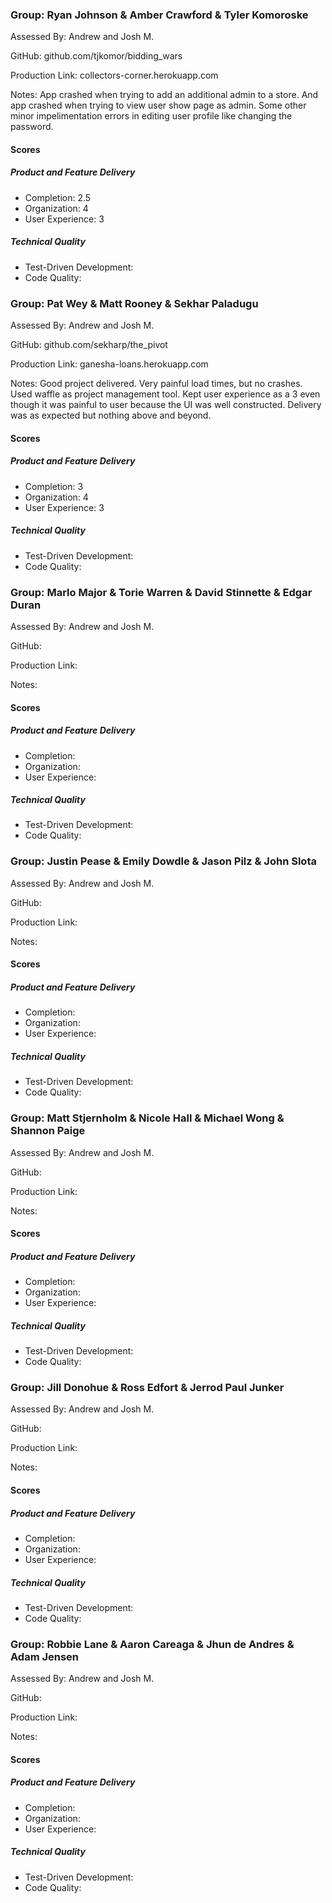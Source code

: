 ### Group: Ryan Johnson & Amber Crawford & Tyler Komoroske

Assessed By: Andrew and Josh M.

GitHub: github.com/tjkomor/bidding_wars

Production Link: collectors-corner.herokuapp.com

Notes: App crashed when trying to add an additional admin to a store. And app crashed when trying to view user show page as admin. Some other minor impelimentation errors in editing user profile like changing the password.

#### Scores

##### Product and Feature Delivery

* Completion: 2.5
* Organization: 4
* User Experience: 3

##### Technical Quality

* Test-Driven Development:
* Code Quality:



### Group: Pat Wey & Matt Rooney & Sekhar Paladugu

Assessed By: Andrew and Josh M.

GitHub: github.com/sekharp/the_pivot

Production Link: ganesha-loans.herokuapp.com  

Notes: Good project delivered. Very painful load times, but no crashes. Used waffle as project management tool. Kept user experience as a 3 even though it was painful to user because the UI was well constructed. Delivery was as expected but nothing above and beyond. 

#### Scores

##### Product and Feature Delivery

* Completion: 3
* Organization: 4
* User Experience: 3

##### Technical Quality

* Test-Driven Development:
* Code Quality:

### Group: Marlo Major & Torie Warren & David Stinnette & Edgar Duran

Assessed By: Andrew and Josh M.

GitHub:

Production Link:

Notes:

#### Scores

##### Product and Feature Delivery

* Completion:
* Organization:
* User Experience:

##### Technical Quality

* Test-Driven Development:
* Code Quality:

### Group: Justin Pease & Emily Dowdle & Jason Pilz & John Slota

Assessed By: Andrew and Josh M.

GitHub:

Production Link:

Notes:

#### Scores

##### Product and Feature Delivery

* Completion:
* Organization:
* User Experience:

##### Technical Quality

* Test-Driven Development:
* Code Quality:

### Group: Matt Stjernholm & Nicole Hall & Michael Wong & Shannon Paige

Assessed By: Andrew and Josh M.

GitHub:

Production Link:

Notes:

#### Scores

##### Product and Feature Delivery

* Completion:
* Organization:
* User Experience:

##### Technical Quality

* Test-Driven Development:
* Code Quality:

### Group: Jill Donohue & Ross Edfort & Jerrod Paul Junker

Assessed By: Andrew and Josh M.

GitHub:

Production Link:

Notes:

#### Scores

##### Product and Feature Delivery

* Completion:
* Organization:
* User Experience:

##### Technical Quality

* Test-Driven Development:
* Code Quality:

### Group: Robbie Lane & Aaron Careaga & Jhun de Andres & Adam Jensen

Assessed By: Andrew and Josh M.

GitHub:

Production Link:

Notes:

#### Scores

##### Product and Feature Delivery

* Completion:
* Organization:
* User Experience:

##### Technical Quality

* Test-Driven Development:
* Code Quality:
